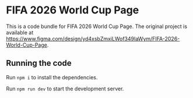 
  # FIFA 2026 World Cup Page

  This is a code bundle for FIFA 2026 World Cup Page. The original project is available at https://www.figma.com/design/yd4xsbZmxiLWof349IaWym/FIFA-2026-World-Cup-Page.

  ## Running the code

  Run `npm i` to install the dependencies.

  Run `npm run dev` to start the development server.
  